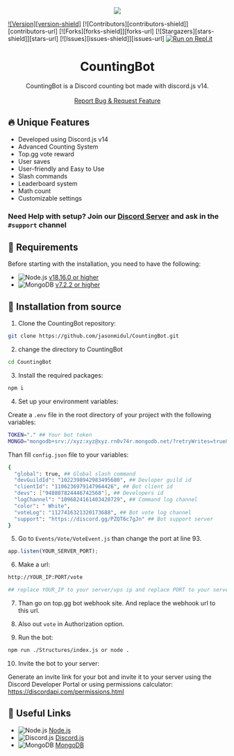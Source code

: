 <center><img src="https://capsule-render.vercel.app/api?type=waving&color=gradient&height=200&section=header&text=CountingBot&fontSize=80&fontAlignY=35&animation=twinkling&fontColor=gradient" /></center>

[![Version][version-shield]](version-url)
[![Contributors][contributors-shield]][contributors-url]
[![Forks][forks-shield]][forks-url]
[![Stargazers][stars-shield]][stars-url]
[![Issues][issues-shield]][issues-url]
[![Run on Repl.it](https://repl.it/badge/github/jasonmidul/CountingBot)](https://repl.it/github/jasonmidul/CountingBot)


  <h1 align="center">CountingBot</h1>

  <p align="center">CountingBot is a Discord counting bot made with discord.js v14.
    <br />
    <br />
    <a href="https://github.com/jasonmidul/CountingBot/issues">Report Bug & Request Feature</a>
  </p>
</p>

## 🔥 Unique Features

-   Developed using Discord.js v14
-   Advanced Counting System
-   Top.gg vote reward
-   User saves
-   User-friendly and Easy to Use
-   Slash commands
-   Leaderboard system
-   Math count
-   Customizable settings

### **Need Help with setup?** Join our [Discord Server](https://discord.gg/PZQT6c7gJn) and ask in the `#support` channel

## 🔧 Requirements

Before starting with the installation, you need to have the following:

-   ![Node.js](https://img.shields.io/badge/Node.js-43853D?style=for-the-badge&logo=node.js&logoColor=white) [v18.16.0 or higher](https://nodejs.org/en/download/)
-   ![MongoDB](https://img.shields.io/badge/MongoDB-4EA94B?style=for-the-badge&logo=mongodb&logoColor=white) [v7.2.2 or higher](https://www.mongodb.com/try/download/community)

## 🚀 Installation from source

1. Clone the CountingBot repository:

```bash
git clone https://github.com/jasonmidul/CountingBot.git
```

2. change the directory to CountingBot

```bash
cd CountingBot
```

3. Install the required packages:

```bash
npm i
```

4. Set up your environment variables:

Create a `.env` file in the root directory of your project with the following variables:

```bash
TOKEN="." ## Your bot token
MONGO="mongodb+srv://xyz:xyz@xyz.rn0v74r.mongodb.net/?retryWrites=true&w=majority" ## Your MongoDb Url.
```

Than fill `config.json` file to your variables:

```bash
{
  "global": true, ## Global slash command
  "devGuildId": "1022398942983495680", ## Devloper guild id
  "clientId": "1106236979147964426", ## Bot client id
  "devs": ["948807824446742568"], ## Developers id
  "logChannel": "1096824161403420729", ## Command log channel
  "color": " White",
  "voteLog": "1127416321320173688", ## Bot vote log channel
  "support": "https://discord.gg/PZQT6c7gJn" ## Bot support server
}

```

5. Go to `Events/Vote/VoteEvent.js` than change the port at line 93.

```js
app.listen(YOUR_SERVER_PORT);
```

6. Make a url:

```bash
http://YOUR_IP:PORT/vote

## replace YOUR_IP to your server/vps ip and replace PORT to your server/vps port
```

7. Than go on top.gg bot webhook site. And replace the webhook url to this url.

8. Also out `vote` in Authorization option.

9. Run the bot:

```bash
npm run ./Structures/index.js or node .
```

10. Invite the bot to your server:

Generate an invite link for your bot and invite it to your server using the Discord Developer Portal or using permissions calculator: <https://discordapi.com/permissions.html>

## 🔗 Useful Links

-   ![Node.js](https://img.shields.io/badge/Node.js-43853D?style=for-the-badge&logo=node.js&logoColor=white) [Node.js](https://nodejs.org/en/download/)
-   ![Discord.js](https://img.shields.io/badge/Discord.js-7289DA?style=for-the-badge&logo=discord&logoColor=white) [Discord.js](https://discord.js.org/#/)
-   ![MongoDB](https://img.shields.io/badge/MongoDB-4EA94B?style=for-the-badge&logo=mongodb&logoColor=white) [MongoDB](https://www.mongodb.com/)
